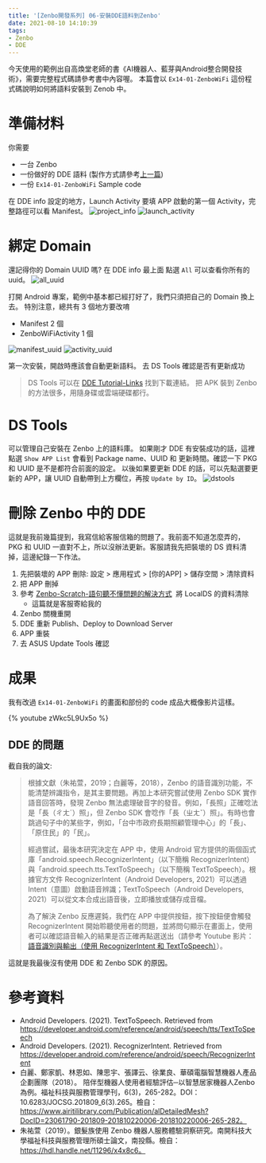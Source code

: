 ```yaml
---
title: '[Zenbo開發系列] 06-安裝DDE語料到Zenbo'
date: 2021-08-10 14:10:39
tags:
- Zenbo
- DDE
---
```


今天使用的範例出自高煥堂老師的書《AI機器人、藍芽與Android整合開發技術》，需要完整程式碼請參考書中內容喔。
本篇會以 `Ex14-01-ZenboWiFi` 這份程式碼說明如何將語料安裝到 Zenob 中。

<!-- more -->

# 準備材料

你需要
- 一台 Zenbo
- 一份做好的 DDE 語料 (製作方式請參考[上一篇](../../07/Zenbo開發系列-05-DDE回覆規則設計))
- 一份 `Ex14-01-ZenboWiFi` Sample code

在 DDE info 設定的地方，Launch Activity 要填 APP 啟動的第一個 Activity，完整路徑可以看 Manifest。
![project_info](project_info.png)
![launch_activity](launch_activity.png)

# 綁定 Domain

還記得你的 Domain UUID 嗎?
在 DDE info 最上面 點選 `All` 可以查看你所有的 uuid。
![all_uuid](all_uuid.png)

打開 Android 專案，範例中基本都已經打好了，我們只須把自己的 Domain 換上去。
特別注意，總共有 3 個地方要改唷
- Manifest 2 個
- ZenboWiFiActivity 1 個

![manifest_uuid](manifest_uuid.png)
![activity_uuid](activity_uuid.png)

第一次安裝，開啟時應該會自動更新語料。
去 DS Tools 確認是否有更新成功

> DS Tools 可以在 [DDE Tutorial-Links](https://zenbo.asus.com/developer/documents/overview/DDE-Tutorial/Downloads/Links) 找到下載連結。
> 把 APK 裝到 Zenbo 的方法很多，用隨身碟或雲端硬碟都行。

# DS Tools
可以管理自己安裝在 Zenbo 上的語料庫。
如果剛才 DDE 有安裝成功的話，這裡點選 `Show APP List` 會看到 Package name、UUID 和 更新時間。確認一下 PKG 和 UUID 是不是都符合前面的設定。
以後如果要更新 DDE 的話，可以先點選要更新的 APP，讓 UUID 自動帶到上方欄位，再按 `Update by ID`。
![dstools](dstools.png)

# 刪除 Zenbo 中的 DDE

這就是我前幾篇提到，我寫信給客服信箱的問題了。我前面不知道怎麼弄的，PKG 和 UUID 一直對不上，所以沒辦法更新。客服請我先把裝壞的 DS 資料清掉，這邊紀錄一下作法。

1. 先把裝壞的 APP 刪除: 設定 > 應用程式 > [你的APP] > 儲存空間 > 清除資料
2. 把 APP 刪掉
3. 參考 [Zenbo-Scratch-語句聽不懂問題的解決方式](Zenbo-Scratch-語句聽不懂問題的解決方式.pdf)  將 LocalDS 的資料清除
   - 這篇就是客服寄給我的
4. Zenbo 關機重開
5. DDE 重新 Publish、Deploy to Download Server
6. APP 重裝
7. 去 ASUS Update Tools 確認

# 成果
我有改過 `Ex14-01-ZenboWiFi` 的畫面和部份的 code 成品大概像影片這樣。

{% youtube zWkc5L9Ux5o %}

## DDE 的問題
截自我的論文:
> 根據文獻（朱祐萱，2019；白麗等，2018），Zenbo 的語音識別功能，不能清楚辨識指令，是其主要問題。再加上本研究嘗試使用 Zenbo SDK 實作語音回答時，發現 Zenbo 無法處理破音字的發音。例如，「長照」正確唸法是「長（ㄔㄤˊ）照」，但 Zenbo SDK 會唸作「長（ㄓㄤˇ）照」。有時也會跳過句子中的某些字，例如，「台中市政府長期照顧管理中心」的「長」、「原住民」的「民」。
>
> 經過嘗試，最後本研究決定在 APP 中，使用 Android 官方提供的兩個函式庫「android.speech.RecognizerIntent」（以下簡稱 RecognizerIntent）與「android.speech.tts.TextToSpeech」（以下簡稱 TextToSpeech）。根據官方文件 RecognizerIntent（Android Developers, 2021）可以透過 Intent（意圖）啟動語音辨識；TextToSpeech（Android Developers, 2021）可以從文本合成出語音後，立即播放或儲存成音檔。
>
> 為了解決 Zenbo 反應遲鈍，我們在 APP 中提供按鈕，按下按鈕便會觸發 RecognizerIntent 開始聆聽使用者的問題，並將問句顯示在畫面上，使用者可以確認語音輸入的結果是否正確再點選送出（請參考  Youtube  影片：[語音識別與輸出（使用 RecognizerIntent 和 TextToSpeech）](https://youtu.be/iSneVFi9J0I)）。

這就是我最後沒有使用 DDE 和 Zenbo SDK 的原因。

# 參考資料
- Android Developers. (2021). TextToSpeech. Retrieved from https://developer.android.com/reference/android/speech/tts/TextToSpeech
- Android Developers. (2021). RecognizerIntent. Retrieved from https://developer.android.com/reference/android/speech/RecognizerIntent
- 白麗、鄭家凱、林恩如、陳思宇、張譯云、徐業良、華碩電腦智慧機器人產品企劃團隊（2018）。 陪伴型機器人使用者經驗評估─以智慧居家機器人Zenbo 為例。福祉科技與服務管理學刊，6(3)，265-282。DOI：10.6283/JOCSG.201809_6(3).265。檢自：https://www.airitilibrary.com/Publication/alDetailedMesh?DocID=23061790-201809-201810220006-201810220006-265-282。
- 朱祐萱（2019）。銀髮族使用 Zenbo 機器人服務體驗洞察研究。南開科技大學福祉科技與服務管理所碩士論文，南投縣。檢自：https://hdl.handle.net/11296/x4x8c6。
